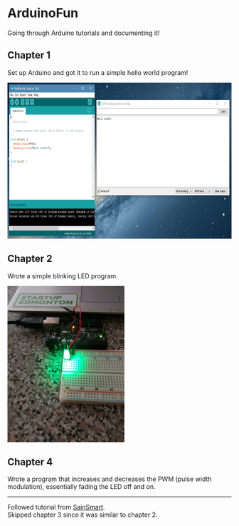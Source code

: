 # ArduinoFun
Going through Arduino tutorials and documenting it!

## Chapter 1
Set up Arduino and got it to run a simple hello world program!

<img src="https://github.com/dhaberst/ArduinoFun/blob/master/docs/img/HelloWorld.PNG" height="350px">

## Chapter 2
Wrote a simple blinking LED program.

<img src="https://github.com/dhaberst/ArduinoFun/blob/master/docs/img/Chapter2BlinkLED.jpg" height="350px">

## Chapter 4
Wrote a program that increases and decreases the PWM (pulse width modulation), essentially fading the LED off and on.

<hr>

Followed tutorial from [SainSmart](https://www.sainsmart.com/).<br>
Skipped chapter 3 since it was similar to chapter 2.
